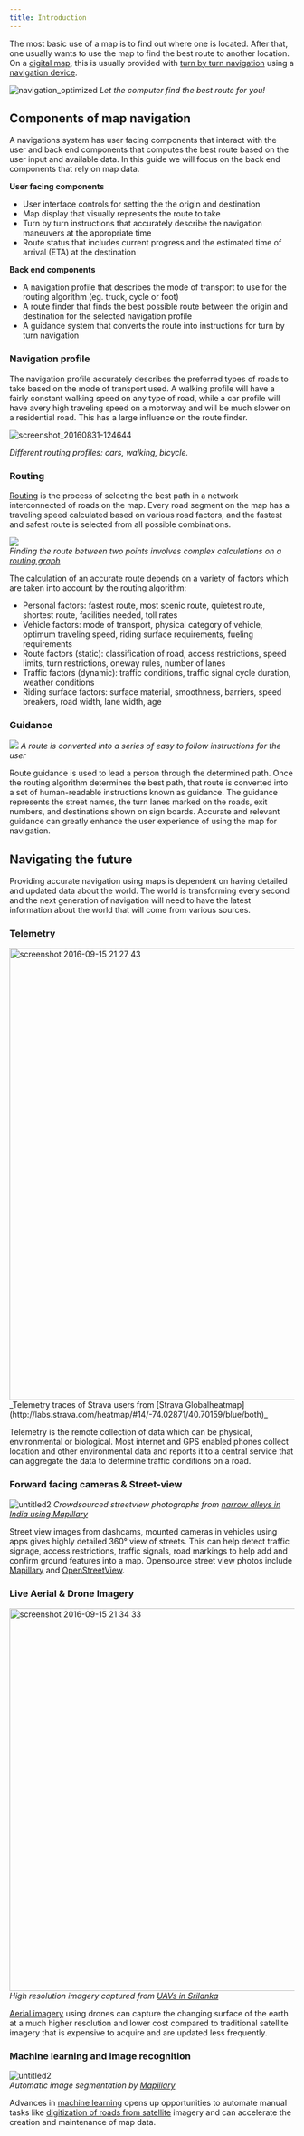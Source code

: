 ```yaml
---
title: Introduction
---
```


The most basic use of a map is to find out where one is located. After that, one usually wants to use the map to find the best route to another location. On a [digital map](https://en.wikipedia.org/wiki/Digital_mapping), this is usually provided with [turn by turn navigation](https://en.wikipedia.org/wiki/Turn-by-turn_navigation) using a [navigation device](https://en.wikipedia.org/wiki/GPS_navigation_device).

![navigation_optimized](https://cloud.githubusercontent.com/assets/13744156/18119269/76493c6c-6f77-11e6-8c18-a1daf7845f0b.gif)
_Let the computer find the best route for you!_

## Components of map navigation

A navigations system has user facing components that interact with the user and back end components that computes the best route based on the user input and available data. In this guide we will focus on the back end components that rely on map data.

**User facing components**
- User interface controls for setting the the origin and destination
- Map display that visually represents the route to take
- Turn by turn instructions that accurately describe the navigation maneuvers at the appropriate time
- Route status that includes current progress and the estimated time of arrival (ETA) at the destination

**Back end components**
- A navigation profile that describes the mode of transport to use for the routing algorithm (eg. truck, cycle or foot) 
- A route finder that finds the best possible route between the origin and destination for the selected navigation profile
- A guidance system that converts the route into instructions for turn by turn navigation

### Navigation profile

The navigation profile accurately describes the preferred types of roads to take based on the mode of transport used. A walking profile will have a fairly constant walking speed on any type of road, while a car profile will have avery high traveling speed on a motorway and will be much slower on a residential road. This has a large influence on the route finder.

![screenshot_20160831-124644](https://cloud.githubusercontent.com/assets/8401827/18120537/b392baac-6f7d-11e6-9e36-480b3145c429.png)

*Different routing profiles: cars, walking, bicycle.*

### Routing

[Routing](http://wiki.openstreetmap.org/wiki/Routing) is the process of selecting the best path in a network interconnected of roads on the map. Every road segment on the map has a traveling speed calculated based on various road factors, and the fastest and safest route is selected from all possible combinations.

![](https://farm4.staticflickr.com/3814/12241013316_df99a4ff83_o.png)<br>
_Finding the route between two points involves complex calculations on a [routing graph](https://www.mapbox.com/blog/smart-directions-with-osrm-graph-model/)_

The calculation of an accurate route depends on a variety of factors which are taken into account by the routing algorithm:

* Personal factors: fastest route, most scenic route, quietest route, shortest route, facilities needed, toll rates
* Vehicle factors: mode of transport, physical category of vehicle, optimum traveling speed, riding surface requirements, fueling requirements
* Route factors (static): classification of road, access restrictions, speed limits, turn restrictions, oneway rules, number of lanes
* Traffic factors (dynamic): traffic conditions, traffic signal cycle duration, weather conditions
* Riding surface factors: surface material, smoothness, barriers, speed breakers, road width, lane width, age

### Guidance

![](https://cloud.githubusercontent.com/assets/12932279/16989362/402b3f44-4e94-11e6-8e8a-a60cf0b08705.png)
_A route is converted into a series of easy to follow instructions for the user_

Route guidance is used to lead a person through the determined path. Once the routing algorithm determines the best path, that route is converted into a set of human-readable instructions known as guidance. The guidance represents the street names, the turn lanes marked on the roads, exit numbers, and destinations shown on sign boards. Accurate and relevant guidance can greatly enhance the user experience of using the map for navigation.

## Navigating the future

Providing accurate navigation using maps is dependent on having detailed and updated data about the world. The world is transforming every second and the next generation of navigation will need to have the latest information about the world that will come from various sources.

### Telemetry

<img width="798" alt="screenshot 2016-09-15 21 27 43" src="https://cloud.githubusercontent.com/assets/126868/18557117/46f4f328-7b8b-11e6-856d-c545e21c49ef.png">
_Telemetry traces of Strava users from [Strava Globalheatmap](http://labs.strava.com/heatmap/#14/-74.02871/40.70159/blue/both)_

Telemetry is the remote collection of data which can be physical, environmental or biological. Most internet and GPS enabled phones collect location and other environmental data and reports it to a central service that can aggregate the data to determine traffic conditions on a road. 


### Forward facing cameras & Street-view

![untitled2](https://cloud.githubusercontent.com/assets/126868/18557457/a667474c-7b8c-11e6-844b-e308c650a8b1.gif)
_Crowdsourced streetview photographs from [narrow alleys in India using Mapillary](https://www.mapillary.com/app/?lat=23.018631999999997&lng=72.595325&z=17&pKey=4tjlrGmABA2sxmLLmAIq9Q&focus=photo)_

Street view images from dashcams, mounted cameras in vehicles using apps gives highly detailed 360° view of streets. This can help detect traffic signage, access restrictions, traffic signals, road markings to help add and confirm ground features into a map. Opensource street view photos include [Mapillary](https://www.mapillary.com/) and [OpenStreetView](http://openstreetview.com/).

### Live Aerial & Drone Imagery

<img width="676" alt="screenshot 2016-09-15 21 34 33" src="https://cloud.githubusercontent.com/assets/126868/18557357/364ae05e-7b8c-11e6-81b4-dc9ff629c7a5.png"><br>
_High resolution imagery captured from [UAVs in Srilanka](https://www.mapbox.com/blog/sri-lanka-drone-imagery/)_

[Aerial imagery](https://en.wikipedia.org/wiki/Aerial_photography) using drones can capture the changing surface of the earth at a much higher resolution and lower cost compared to traditional satellite imagery that is expensive to acquire and are updated less frequently.

### Machine learning and image recognition

![untitled2](https://cloud.githubusercontent.com/assets/126868/18557642/4fba4e8e-7b8d-11e6-85fb-c30092aac39b.gif)<br>
_Automatic image segmentation by [Mapillary](http://blog.mapillary.com/update/2016/05/19/austria.html)_

Advances in [machine learning](https://en.wikipedia.org/wiki/Machine_learning) opens up opportunities to automate manual tasks like [digitization of roads from satellite](http://stateofthemap.us/2016/skynet/) imagery and can accelerate the creation and maintenance of map data.